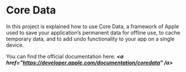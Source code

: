 # Core Data

In this project is explained how to use Core Data, a framework of Apple used to save your application’s permanent data for offline use, to cache temporary data, and to add undo functionality to your app on a single device.

You can find the official documentation here: <b><em><a href="https://developer.apple.com/documentation/coredata" /a></em></b>
